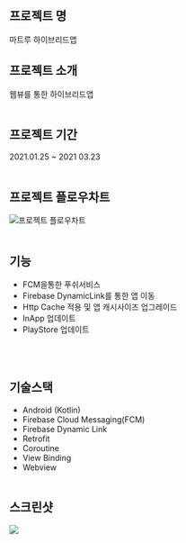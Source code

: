 ## 프로젝트 명
마트루 하이브리드앱

## 프로젝트 소개
웹뷰를 통한 하이브리드앱
<br><br>

## 프로젝트 기간
2021.01.25 ~ 2021 03.23<br><br>

## 프로젝트 플로우차트
![프로젝트 플로우차트](https://user-images.githubusercontent.com/48284360/122558592-398b9000-d079-11eb-8de7-8c699d4150fe.png)
<br><br>


## 기능
* FCM을통한 푸쉬서비스 
* Firebase DynamicLink를 통한 앱 이동
* Http Cache 적용 및 앱 캐시사이즈 업그레이드
* InApp 업데이트
* PlayStore 업데이트

<br><br>



## 기술스택
* Android (Kotlin)
* Firebase Cloud Messaging(FCM)
* Firebase Dynamic Link
* Retrofit
* Coroutine 
* View Binding
* Webview
<br><br>

## 스크린샷
<div>
  <img src="https://user-images.githubusercontent.com/48284360/111037947-b818d600-8469-11eb-913b-34c8eaff6e5b.png">
  </div>
